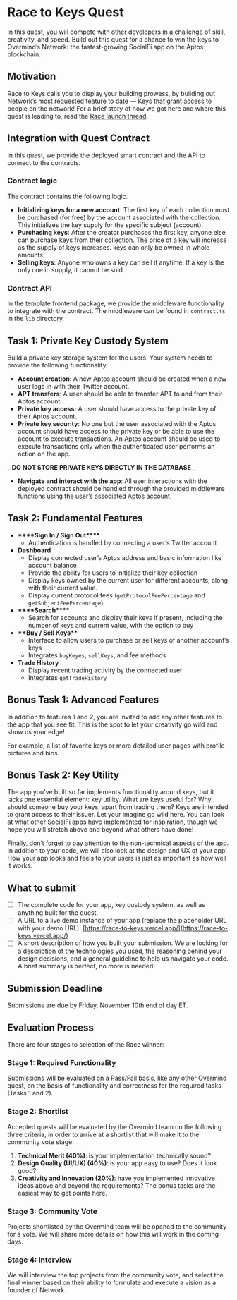 # Race to Keys Quest

In this quest, you will compete with other developers in a challenge of skill, creativity, and speed. Build out this quest for a chance to win the keys to Overmind’s Network: the fastest-growing SocialFi app on the Aptos blockchain.

## Motivation

Race to Keys calls you to display your building prowess, by building out Network’s most requested feature to date — Keys that grant access to people on the network! For a brief story of how we got here and where this quest is leading to, read the [Race launch thread](https://twitter.com/overmind_xyz/status/1719015741192630507).

## Integration with Quest Contract

In this quest, we provide the deployed smart contract and the API to connect to the contracts.

### Contract logic

The contract contains the following logic.

- **Initializing keys for a new account**: The first key of each collection must be purchased (for free) by the account associated with the collection. This initializes the key supply for the specific subject (account).
- **Purchasing keys**: After the creator purchases the first key, anyone else can purchase keys from their collection. The price of a key will increase as the supply of keys increases. keys can only be owned in whole amounts.
- **Selling keys**: Anyone who owns a key can sell it anytime. If a key is the only one in supply, it cannot be sold.

### Contract API

In the template frontend package, we provide the middleware functionality to integrate with the contract. The middleware can be found in `contract.ts` in the `lib` directory.

## Task 1: Private Key Custody System

Build a private key storage system for the users. Your system needs to provide the following functionality:

- **Account creation**: A new Aptos account should be created when a new user logs in with their Twitter account.
- **APT transfers**: A user should be able to transfer APT to and from their Aptos account.
- **Private key access:** A user should have access to the private key of their Aptos account.
- **Private key security**: No one but the user associated with the Aptos account should have access to the private key or be able to use the account to execute transactions. An Aptos account should be used to execute transactions only when the authenticated user performs an action on the app.

**_ DO NOT STORE PRIVATE KEYS DIRECTLY IN THE DATABASE _**

- **Navigate and interact with the app**: All user interactions with the deployed contract should be handled through the provided middleware functions using the user’s associated Aptos account.

## Task 2: Fundamental Features

- ****\*\*\*\*****Sign In / Sign Out****\*\*\*\*****
  - Authentication is handled by connecting a user’s Twitter account
- **Dashboard**
  - Display connected user’s Aptos address and basic information like account balance
  - Provide the ability for users to initialize their key collection
  - Display keys owned by the current user for different accounts, along with their current value.
  - Display current protocol fees (`getProtocolFeePercentage` and `getSubjectFeePercentage`)
- ****\*\*\*\*****Search****\*\*\*\*****
  - Search for accounts and display their keys if present, including the number of keys and current value, with the option to buy
- **********\*\***********Buy / Sell Keys**********\*\***********
  - Interface to allow users to purchase or sell keys of another account’s keys
  - Integrates `buyKeyes`, `sellKeys`, and fee methods
- **Trade History**
  - Display recent trading activity by the connected user
  - Integrates `getTradeHistory`

## Bonus Task 1: Advanced Features

In addition to features 1 and 2, you are invited to add any other features to the app that you see fit. This is the spot to let your creativity go wild and show us your edge!

For example, a list of favorite keys or more detailed user pages with profile pictures and bios.

## Bonus Task 2: Key Utility

The app you’ve built so far implements functionality around keys, but it lacks one essential element: key utility. What are keys useful for? Why should someone buy your keys, apart from trading them? Keys are intended to grant access to their issuer. Let your imagine go wild here. You can look at what other SocialFi apps have implemented for inspiration, though we hope you will stretch above and beyond what others have done!

Finally, don’t forget to pay attention to the non-technical aspects of the app. In addition to your code, we will also look at the design and UX of your app! How your app looks and feels to your users is just as important as how well it works.

## What to submit

- [ ] The complete code for your app, key custody system, as well as anything built for the quest.
- [ ] A URL to a live demo instance of your app (replace the placeholder URL with your demo URL): [https://race-to-keys.vercel.app/](https://race-to-keys.vercel.app/)
- [ ] A short description of how you built your submission. We are looking for a description of the technologies you used, the reasoning behind your design decisions, and a general guideline to help us navigate your code. A brief summary is perfect, no more is needed!

## Submission Deadline

Submissions are due by Friday, November 10th end of day ET.

## Evaluation Process

There are four stages to selection of the Race winner:

### Stage 1: Required Functionality

Submissions will be evaluated on a Pass/Fail basis, like any other Overmind quest, on the basis of functionality and correctness for the required tasks (Tasks 1 and 2).

### Stage 2: Shortlist

Accepted quests will be evaluated by the Overmind team on the following three criteria, in order to arrive at a shortlist that will make it to the community vote stage:

1. **Technical Merit (40%)**: is your implementation technically sound?
2. **Design Quality (UI/UX) (40%)**: is your app easy to use? Does it look good?
3. **Creativity and Innovation (20%)**: have you implemented innovative ideas above and beyond the requirements? The bonus tasks are the easiest way to get points here.

### Stage 3: Community Vote

Projects shortlisted by the Overmind team will be opened to the community for a vote. We will share more details on how this will work in the coming days.

### Stage 4: Interview

We will interview the top projects from the community vote, and select the final winner based on their ability to formulate and execute a vision as a founder of Network.
